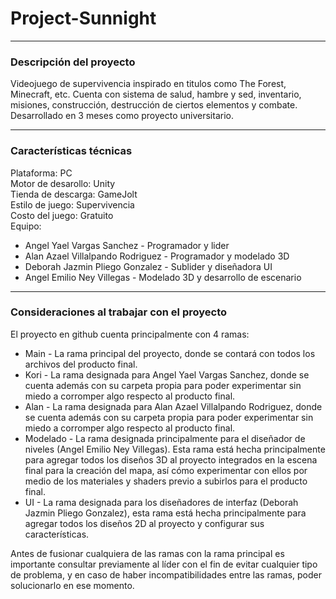<h1>Project-Sunnight</h1>
<hr>
<h3>Descripción del proyecto</h3>
<p>Videojuego de supervivencia inspirado en titulos como The Forest, Minecraft, etc.
Cuenta con sistema de salud, hambre y sed, inventario, misiones, construcción, destrucción de ciertos elementos y combate.
Desarrollado en 3 meses como proyecto universitario.</p>

<hr>
<h3>Características técnicas</h3>
<p>Plataforma: PC<br>
Motor de desarollo: Unity<br>
Tienda de descarga: GameJolt<br>
Estilo de juego: Supervivencia<br>
Costo del juego: Gratuito<br>
Equipo:<br>
<ul>
<li>Angel Yael Vargas Sanchez - Programador y lider</li>
<li>Alan Azael Villalpando Rodriguez - Programador y modelado 3D</li>
<li>Deborah Jazmin Pliego Gonzalez - Sublider y diseñadora UI</li>
<li>Angel Emilio Ney Villegas - Modelado 3D y desarrollo de escenario</li>
</ul></p>

<hr>
<h3>Consideraciones al trabajar con el proyecto</h3>
<p>El proyecto en github cuenta principalmente con 4 ramas:
<ul>
 <li>Main - La rama principal del proyecto, donde se contará con todos los archivos del producto final.</li>
 <li>Kori - La rama designada para Angel Yael Vargas Sanchez, donde se cuenta además con su carpeta propia para poder experimentar sin miedo a corromper algo respecto al producto final.</li>
 <li>Alan - La rama designada para Alan Azael Villalpando Rodriguez, donde se cuenta además con su carpeta propia para poder experimentar sin miedo a corromper algo respecto al producto final.</li>
 <li>Modelado - La rama designada principalmente para el diseñador de niveles (Angel Emilio Ney Villegas). Esta rama está hecha principalmente para agregar todos los diseños 3D al proyecto integrados en la escena final para la creación del mapa, así cómo experimentar con ellos por medio de los materiales y shaders previo a subirlos para el producto final.</li>
  <li>UI - La rama designada para los diseñadores de interfaz (Deborah Jazmin Pliego Gonzalez), esta rama está hecha principalmente para agregar todos los diseños 2D al proyecto y configurar sus características.</li>
</ul>
Antes de fusionar cualquiera de las ramas con la rama principal es importante consultar previamente al líder con el fin de evitar cualquier tipo de problema, y en caso de haber incompatibilidades entre las ramas, poder solucionarlo en ese momento.
</p>
